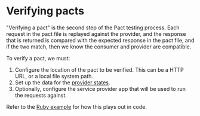# Verifying pacts

"Verifying a pact" is the second step of the Pact testing process. Each request in the pact file is replayed against 
the provider, and the response that is returned is compared with the expected response in the pact file, and if the two
match, then we know the consumer and provider are compatible.

To verify a pact, we must:

1. Configure the location of the pact to be verified. This can be a HTTP URL, or a local file system path.
1. Set up the data for the [provider states](./provider_states.md).
1. Optionally, configure the service provider app that will be used to run the requests against. 

Refer to the [Ruby example](ruby/verifying_pacts.md) for how this plays out in code.